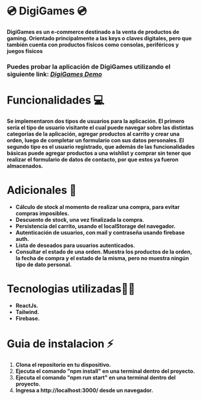 # 💿 DigiGames 💿

**DigiGames es un e-commerce destinado a la venta de productos de gaming.
Orientado principalmente a las keys o claves digitales, pero que también cuenta con productos físicos como consolas, periféricos y juegos físicos**

### **Puedes probar la aplicación de DigiGames utilizando el siguiente link: _[DigiGames Demo](https://sergiodlr.github.io/digiGames/)_**

# Funcionalidades 💻

**Se implementaron dos tipos de usuarios para la aplicación. El primero sería el tipo de usuario visitante el cual puede navegar sobre las distintas categorías de la aplicación, agregar productos al carrito y crear una orden, luego de completar un formulario con sus datos personales. El segundo tipo es el usuario registrado, que además de las funcionalidades básicas puede agregar productos a una wishlist y comprar sin tener que realizar el formulario de datos de contacto, por que estos ya fueron almacenados.**

# Adicionales 📎

- **Cálculo de stock al momento de realizar una compra, para evitar compras imposibles.**
- **Descuento de stock, una vez finalizada la compra.**
- **Persistencia del carrito, usando el localStorage del navegador.**
- **Autenticación de usuarios, con mail y contraseña usando firebase auth.**
- **Lista de deseados para usuarios autenticados.**
- **Consultar el estado de una orden. Muestra los productos de la orden, la fecha de compra y el estado de la misma, pero no muestra ningún tipo de dato personal.**

# Tecnologias utilizadas👩‍💻

- **ReactJs.**
- **Tailwind.**
- **Firebase.**

# Guia de instalacion ⚡

1. **Clona el repositorio en tu dispositivo.**
1. **Ejecuta el comando "npm install" en una terminal dentro del proyecto.**
1. **Ejecuta el comando "npm run start" en una terminal dentro del proyecto.**
1. **Ingresa a http://localhost:3000/ desde un navegador.**
